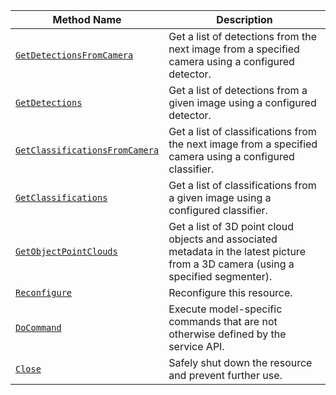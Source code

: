 <!-- prettier-ignore -->
| Method Name | Description |
| ----------- | ----------- |
| [`GetDetectionsFromCamera`](/services/ml/vision/#getdetectionsfromcamera) | Get a list of detections from the next image from a specified camera using a configured detector. |
| [`GetDetections`](/services/ml/vision/#getdetections) | Get a list of detections from a given image using a configured detector. |
| [`GetClassificationsFromCamera`](/services/ml/vision/#getclassificationsfromcamera) | Get a list of classifications from the next image from a specified camera using a configured classifier. |
| [`GetClassifications`](/services/ml/vision/#getclassifications) | Get a list of classifications from a given image using a configured classifier. |
| [`GetObjectPointClouds`](/services/ml/vision/#getobjectpointclouds) | Get a list of 3D point cloud objects and associated metadata in the latest picture from a 3D camera (using a specified segmenter). |
| [`Reconfigure`](/services/ml/vision/#reconfigure) | Reconfigure this resource. |
| [`DoCommand`](/services/ml/vision/#docommand) | Execute model-specific commands that are not otherwise defined by the service API. |
| [`Close`](/services/ml/vision/#close) | Safely shut down the resource and prevent further use. |
